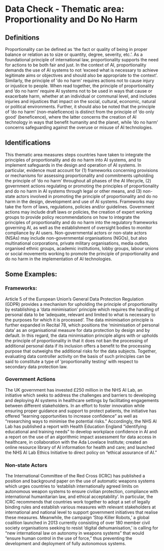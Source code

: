 
# Data Check - Thematic area: Proportionality and Do No Harm

## Definitions

Proportionality can be defined as ‘the fact or quality of being in proper balance or relation as to size or quantity, degree, severity, etc.’. As a foundational principle of international law, proportionality supports the need for actions to be both fair and just. In the context of AI, proportionality demands the use of AI systems to not ‘exceed what is necessary to achieve legitimate aims or objectives and should also be appropriate to the context’.
Similarly, the principle of 'do no harm' requires actions not to cause injury or injustice to people. When read together, the principle of proportionality and ‘do no harm’ require AI systems not to be used in ways that cause or exacerbate harm, whether at an individual or communal level, and includes injuries and injustices that impact on the social, cultural, economic, natural or political environments. Further, it should also be noted that the principle of ‘do no harm’ (non-maleficence) is distinct from the principle of ‘do only good’ (beneficence), where the latter concerns the creation of AI technology in ways that benefit humanity and the planet, while ‘do no harm’ concerns safeguarding against the overuse or misuse of AI technologies.


## Identifications

This thematic area measures steps countries have taken to integrate the principles of proportionality and do no harm into AI systems, and to implement safeguards in the design and operation of AI systems. In particular, evidence must account for (1) frameworks concerning provisions or mechanisms for assessing proportionality and commitments upholding the principle of ‘do no harm’ throughout all phases of the AI lifecycle, (2) government actions regulating or promoting the principles of proportionality and do no harm in AI systems through legal or other means, and (3) non-state actors involved in promoting the principle of proportionality and do no harm in the design, development and use of AI systems.
Frameworks may take the form of laws, regulations, policies and/or guidelines. Government actions may include draft laws or policies, the creation of expert working groups to provide policy recommendations on how to integrate the principles of proportionality and do no harm into the regulatory frameworks governing AI, as well as the establishment of oversight bodies to monitor compliance by AI users. Non-governmental actors or non-state actors (NSAs) may include non-governmental organisations (NGOs), but also multinational corporations, private military organisations, media outlets, organised ethnic groups, academic institutions, lobby groups, labour unions or social movements working to promote the principle of proportionality and do no harm in the implementation of AI technologies.

## Some Examples:

### Frameworks:

Article 5 of the European Union’s General Data Protection Regulation (GDPR) provides a mechanism for upholding the principle of proportionality by establishing a ‘data minimisation’ principle which requires the handling of personal data to be ‘adequate, relevant and limited to what is necessary to the purposes for which it is processed’. The data minimisation principle is further expanded in Recital 78, which positions the ‘minimisation of personal data’ as an organisational measure for data protection by design and by default. In this regard, the data minimisation principle aligns with or upholds the principle of proportionality in that it does not ban the processing of additional personal data if its inclusion offers a benefit to the processing purpose that outweighs the additional risks for the data subjects. Together, evaluating data controller activity on the basis of such principles can be said to constitute a type of ‘proportionality testing’ with respect to secondary data protection law.

### Government Actions

The UK government has invested £250 million in the NHS AI Lab, an initiative which seeks to address the challenges and barriers to developing and deploying AI systems in healthcare settings by facilitating engagements between different stakeholders. In an effort to foster innovation while ensuring proper guidance and support to protect patients, the initiative has offered “learning opportunities to increase confidence” as well as “researching ways to minimise the potential risks.” Accordingly, the NHS AI Lab has published a report with Health Education England “identifying educational and training needs” to develop workplace confidence in AI and a report on the use of an algorithmic impact assessment for data access in healthcare, in collaboration with the Ada Lovelace Institute; created an online resource library of AI information for health and care; and launched the NHS AI Lab Ethics Initiative to direct policy on “ethical assurance of AI.”

### Non-state Actors

The International Committee of the Red Cross (ICRC) has published a position and background paper on the use of automatic weapons systems which urges countries to ‘establish internationally agreed limits on autonomous weapon systems to ensure civilian protection, compliance with international humanitarian law, and ethical acceptability’. In particular, the ICRC recommends that countries work together to adopt a set of legally binding rules and establish various measures with relevant stakeholders at international and national level to support government initiatives that realise these measures. Meanwhile, the campaign ‘Stop Killer Robots,’ a global coalition launched in 2013 currently consisting of over 180 member civil society organisations seeking to resist ‘digital dehumanisation,' is calling for “new international law on autonomy in weapons systems” that would “ensure human control in the use of force,” thus preventing the development and deployment of fully autonomous systems.
